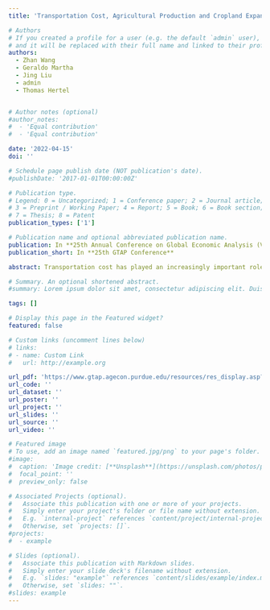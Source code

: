 ```yaml
---
title: 'Transportation Cost, Agricultural Production and Cropland Expansion in Brazil: A Multi-scale Analysis'

# Authors
# If you created a profile for a user (e.g. the default `admin` user), write the username (folder name) here
# and it will be replaced with their full name and linked to their profile.
authors:
  - Zhan Wang
  - Geraldo Martha
  - Jing Liu
  - admin
  - Thomas Hertel


# Author notes (optional)
#author_notes:
#  - 'Equal contribution'
#  - 'Equal contribution'

date: '2022-04-15'
doi: ''

# Schedule page publish date (NOT publication's date).
#publishDate: '2017-01-01T00:00:00Z'

# Publication type.
# Legend: 0 = Uncategorized; 1 = Conference paper; 2 = Journal article;
# 3 = Preprint / Working Paper; 4 = Report; 5 = Book; 6 = Book section;
# 7 = Thesis; 8 = Patent
publication_types: ['1']

# Publication name and optional abbreviated publication name.
publication: In **25th Annual Conference on Global Economic Analysis (Virtual Conference)**
publication_short: In **25th GTAP Conference**

abstract: Transportation cost has played an increasingly important role in Brazil agriculture, as the agricultural production frontier expands to inland area with less developed transportation network. High transportation cost would result in less agricultural profitability, which further reduces input use and causes lower yield. To deal with this problem, Brazil has set ambitious plan on improving transportation infrastructure, but its impact on agricultural production and deforestation remains unknown. To research the implications of transportation cost for Brazil agriculture and environment, we developed an innovation method of estimating transportation cost on spatial level for Brazil, and research the impact of projected transportation cost reduction with a grid-resolving partial equilibrium model on Brazilian agriculture, on national, state level and spatial level. Results indicates that the reduction of transportation cost causes moderate increase in both crop production and cropland expansion. However, that impact shows strong variance on State level, causing concentration of input allocations and output production to states of Mato Grosso and Bahia. Finally, spatial pattern within each state are also identified, which would contribute to local-targeted agricultural and transportation policy making.

# Summary. An optional shortened abstract.
#summary: Lorem ipsum dolor sit amet, consectetur adipiscing elit. Duis posuere tellus ac convallis placerat. Proin tincidunt magna sed ex sollicitudin condimentum.

tags: []

# Display this page in the Featured widget?
featured: false

# Custom links (uncomment lines below)
# links:
# - name: Custom Link
#   url: http://example.org

url_pdf: 'https://www.gtap.agecon.purdue.edu/resources/res_display.asp?RecordID=6587'
url_code: ''
url_dataset: ''
url_poster: ''
url_project: ''
url_slides: ''
url_source: ''
url_video: ''

# Featured image
# To use, add an image named `featured.jpg/png` to your page's folder.
#image:
#  caption: 'Image credit: [**Unsplash**](https://unsplash.com/photos/pLCdAaMFLTE)'
#  focal_point: ''
#  preview_only: false

# Associated Projects (optional).
#   Associate this publication with one or more of your projects.
#   Simply enter your project's folder or file name without extension.
#   E.g. `internal-project` references `content/project/internal-project/index.md`.
#   Otherwise, set `projects: []`.
#projects:
#  - example

# Slides (optional).
#   Associate this publication with Markdown slides.
#   Simply enter your slide deck's filename without extension.
#   E.g. `slides: "example"` references `content/slides/example/index.md`.
#   Otherwise, set `slides: ""`.
#slides: example
---
```

